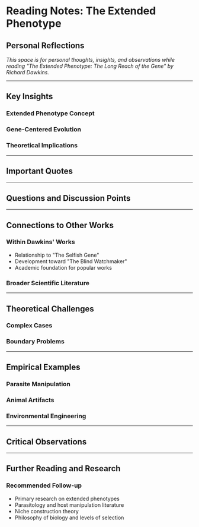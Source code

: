 # Reading Notes: The Extended Phenotype

## Personal Reflections

*This space is for personal thoughts, insights, and observations while reading "The Extended Phenotype: The Long Reach of the Gene" by Richard Dawkins.*

---

## Key Insights

### Extended Phenotype Concept


### Gene-Centered Evolution


### Theoretical Implications


---

## Important Quotes



---

## Questions and Discussion Points



---

## Connections to Other Works

### Within Dawkins' Works
- Relationship to "The Selfish Gene"
- Development toward "The Blind Watchmaker"
- Academic foundation for popular works

### Broader Scientific Literature


---

## Theoretical Challenges

### Complex Cases


### Boundary Problems


---

## Empirical Examples

### Parasite Manipulation


### Animal Artifacts


### Environmental Engineering


---

## Critical Observations



---

## Further Reading and Research

### Recommended Follow-up
- Primary research on extended phenotypes
- Parasitology and host manipulation literature
- Niche construction theory
- Philosophy of biology and levels of selection